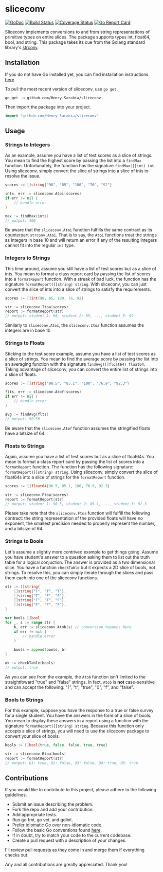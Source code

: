 # sliceconv

[![GoDoc](https://godoc.org/github.com/Henry-Sarabia/sliceconv?status.svg)](https://godoc.org/github.com/Henry-Sarabia/sliceconv) 
[![Build Status](https://travis-ci.com/Henry-Sarabia/sliceconv.svg?branch=master)](https://travis-ci.com/Henry-Sarabia/sliceconv) 
[![Coverage Status](https://coveralls.io/repos/github/Henry-Sarabia/sliceconv/badge.svg?branch=master)](https://coveralls.io/github/Henry-Sarabia/sliceconv?branch=master) 
[![Go Report Card](https://goreportcard.com/badge/github.com/Henry-Sarabia/sliceconv)](https://goreportcard.com/report/github.com/Henry-Sarabia/sliceconv)

Sliceconv implements conversions to and from string representations of primitive types on entire slices.
The package supports types int, float64, bool, and string.
This package takes its cue from the Golang standard library's [strconv](https://golang.org/pkg/strconv/). 

## Installation

If you do not have Go installed yet, you can find installation instructions [here](https://golang.org/doc/install).

To pull the most recent version of sliceconv, use `go get`.

```
go get -u github.com/Henry-Sarabia/sliceconv
```

Then import the package into your project.

```go
import "github.com/Henry-Sarabia/sliceconv"
```

## Usage

### Strings to Integers

As an example, assume you have a list of test scores as a slice of strings. 
You mean to find the highest score by passing the list into a `findMax` function.
Unfortunately, the function has the signature `findMax([]int) int`.
Using sliceconv, simply convert the slice of strings into a slice of ints to resolve the issue.

```go
scores := []string{"98", "85", "100", "76", "92"}

ints, err := sliceconv.Atoi(scores)
if err != nil {
	// handle error
}

max := findMax(ints)
// output: 100
```

Be aware that the `sliceconv.Atoi` function fulfills the same contract as its counterpart `strconv.Atoi`.
That is to say, the `Atoi` functions treat the strings as integers in base 10 and will return an error if 
any of the resulting integers cannot fit into the regular `int` type.

### Integers to Strings

This time around, assume you still have a list of test scores but as a slice of ints.
You mean to format a class report card by passing the list of scores into a `formatReport` function.
With a streak of bad luck, the function has the signature `formatReport([]string) string`.
With sliceconv, you can just convert the slice of ints into a slice of strings to satisfy the requirements.

```go
scores := []int{98, 85, 100, 76, 92}

str := sliceconv.Itoa(scores)
report := formatReport(str)
// output: student_1: 98, student_2: 85, ..., student_5: 92
```

Similarly to `sliceconv.Atoi`, the `sliceconv.Itoa` function assumes the integers are in base 10.

### Strings to Floats

Sticking to the test score example, assume you have a list of test scores as a slice of strings.
You mean to find the average score by passing the list into an averaging function with the signature `findAvg([]float64) float64`.
Taking advantage of sliceconv, you can convert the entire list of strings into a slice of floats.

```go
scores := []string{"98.5", "85.1", "100", "76.9", "92.3"}

flts, err := sliceconv.Atof(scores)
if err != nil {
	// handle error
}

avg := findAvg(flts)
// output: 90.56
```

Be aware that the `sliceconv.Atof` function assumes the stringified floats have a bitsize of 64.

### Floats to Strings

Again, assume you have a list of test scores but as a slice of float64s.
You mean to format a class report card by passing the list of scores into a `formatReport` function.
The function has the following signature: `formatReport([]string) string`. 
Using sliceconv, simply convert the slice of float64s into a slice of strings for the `formatReport` function.

```go
scores := []float64{98.5, 85.1, 100, 76.9, 92.3}

str := sliceconv.Ftoa(scores)
report := formatReport(str)
// output: student_1: 98.5, student_2: 85.1, ..., student_5: 92.3
```

Please take note that the `sliceconv.Ftoa` function will fulfill the following contract: the string
representation of the provided floats will have no exponent, the smallest precision needed to properly
represent the number, and a bitsize of 64.

### Strings to Bools

Let's assume a slightly more contrived example to get things going.
Assume you have student's answer to a question asking them to list out the truth table for a logical conjuction.
The answer is provided as a two dimensional slice.
You have a function `checkTable` but it expects a 2D slice of bools, not strings.
To resolve this, you can simply iterate through the slices and pass them each into one of the sliceconv functions. 

```go
str := []string{
	[]string{"T", "T", "T"},
    []string{"T", "F", "F"},
    []string{"F", "T", "F"},
    []string{"F", "F", "F"},
}

var bools []bool
for _, s := range str {
	b, err := sliceconv.Atob(s) // conversion happens here
	if err != nil {
		// handle error
	}
	
	bools = append(bools, b)
}

ok := checkTable(bools)
// output: true
```

As you can see from the example, the `Atob` function isn't limited to the straightfoward "true"
and "false" strings. In fact, `Atob` is **not** case-sensitive and can accept the following: "1", "t", "true", 
 "0", "f", and "false". 

### Bools to Strings

For this example, suppose you have the response to a true or false survey for a single student. You 
have the answers in the form of a slice of bools. You mean to display these answers in a report using
a function with the signature `formatReport([]string) string`. Because this function only accepts a 
slice of strings, you will need to use the sliceconv package to convert your slice of bools.

```go
bools := []bool{true, false, false, true, true}

str := sliceconv.Btoa(bools)
report := formatReport(str)
// output: Q1: true, Q2: false, Q3: false, Q4: true, Q5: true
```

## Contributions

If you would like to contribute to this project, please adhere to the following
guidelines.

* Submit an issue describing the problem.
* Fork the repo and add your contribution.
* Add appropriate tests.
* Run go fmt, go vet, and golint.
* Prefer idiomatic Go over non-idiomatic code.
* Follow the basic Go conventions found [here](https://github.com/golang/go/wiki/CodeReviewComments).
* If in doubt, try to match your code to the current codebase.
* Create a pull request with a description of your changes.

I'll review pull requests as they come in and merge them if everything checks out.

Any and all contributions are greatly appreciated. Thank you!